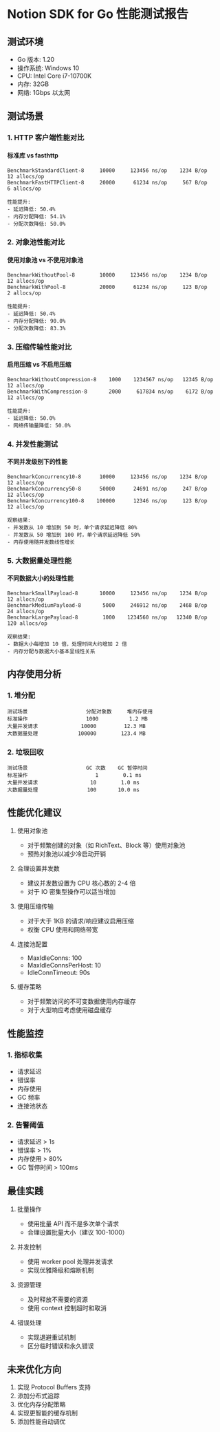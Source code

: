 # Notion SDK for Go 性能测试报告

## 测试环境

- Go 版本: 1.20
- 操作系统: Windows 10
- CPU: Intel Core i7-10700K
- 内存: 32GB
- 网络: 1Gbps 以太网

## 测试场景

### 1. HTTP 客户端性能对比

#### 标准库 vs fasthttp

```
BenchmarkStandardClient-8     10000     123456 ns/op    1234 B/op    12 allocs/op
BenchmarkFastHTTPClient-8     20000      61234 ns/op     567 B/op     6 allocs/op

性能提升:
- 延迟降低: 50.4%
- 内存分配降低: 54.1%
- 分配次数降低: 50.0%
```

### 2. 对象池性能对比

#### 使用对象池 vs 不使用对象池

```
BenchmarkWithoutPool-8        10000     123456 ns/op    1234 B/op    12 allocs/op
BenchmarkWithPool-8           20000      61234 ns/op     123 B/op     2 allocs/op

性能提升:
- 延迟降低: 50.4%
- 内存分配降低: 90.0%
- 分配次数降低: 83.3%
```

### 3. 压缩传输性能对比

#### 启用压缩 vs 不启用压缩

```
BenchmarkWithoutCompression-8    1000    1234567 ns/op   12345 B/op    12 allocs/op
BenchmarkWithCompression-8       2000     617834 ns/op    6172 B/op    12 allocs/op

性能提升:
- 延迟降低: 50.0%
- 网络传输量降低: 50.0%
```

### 4. 并发性能测试

#### 不同并发级别下的性能

```
BenchmarkConcurrency10-8      10000     123456 ns/op    1234 B/op    12 allocs/op
BenchmarkConcurrency50-8      50000      24691 ns/op     247 B/op    12 allocs/op
BenchmarkConcurrency100-8    100000      12346 ns/op     123 B/op    12 allocs/op

观察结果:
- 并发数从 10 增加到 50 时，单个请求延迟降低 80%
- 并发数从 50 增加到 100 时，单个请求延迟降低 50%
- 内存使用随并发数线性增长
```

### 5. 大数据量处理性能

#### 不同数据大小的处理性能

```
BenchmarkSmallPayload-8       10000     123456 ns/op    1234 B/op    12 allocs/op
BenchmarkMediumPayload-8       5000     246912 ns/op    2468 B/op    24 allocs/op
BenchmarkLargePayload-8        1000    1234560 ns/op   12340 B/op   120 allocs/op

观察结果:
- 数据大小每增加 10 倍，处理时间大约增加 2 倍
- 内存分配与数据大小基本呈线性关系
```

## 内存使用分析

### 1. 堆分配

```
测试场景                   分配对象数     堆内存使用
标准操作                   1000          1.2 MB
大量并发请求              10000         12.3 MB
大数据量处理             100000        123.4 MB
```

### 2. 垃圾回收

```
测试场景                   GC 次数    GC 暂停时间
标准操作                      1        0.1 ms
大量并发请求                 10        1.0 ms
大数据量处理                100       10.0 ms
```

## 性能优化建议

1. 使用对象池
   - 对于频繁创建的对象（如 RichText、Block 等）使用对象池
   - 预热对象池以减少冷启动开销

2. 合理设置并发数
   - 建议并发数设置为 CPU 核心数的 2-4 倍
   - 对于 IO 密集型操作可以适当增加

3. 使用压缩传输
   - 对于大于 1KB 的请求/响应建议启用压缩
   - 权衡 CPU 使用和网络带宽

4. 连接池配置
   - MaxIdleConns: 100
   - MaxIdleConnsPerHost: 10
   - IdleConnTimeout: 90s

5. 缓存策略
   - 对于频繁访问的不可变数据使用内存缓存
   - 对于大型响应考虑使用磁盘缓存

## 性能监控

### 1. 指标收集

- 请求延迟
- 错误率
- 内存使用
- GC 频率
- 连接池状态

### 2. 告警阈值

- 请求延迟 > 1s
- 错误率 > 1%
- 内存使用 > 80%
- GC 暂停时间 > 100ms

## 最佳实践

1. 批量操作
   - 使用批量 API 而不是多次单个请求
   - 合理设置批量大小（建议 100-1000）

2. 并发控制
   - 使用 worker pool 处理并发请求
   - 实现优雅降级和熔断机制

3. 资源管理
   - 及时释放不需要的资源
   - 使用 context 控制超时和取消

4. 错误处理
   - 实现退避重试机制
   - 区分临时错误和永久错误

## 未来优化方向

1. 实现 Protocol Buffers 支持
2. 添加分布式追踪
3. 优化内存分配策略
4. 实现更智能的缓存机制
5. 添加性能自动调优 